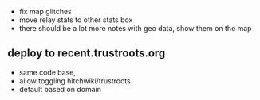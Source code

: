 
- fix map glitches
- move relay stats to other stats box
- there should be a lot more notes with geo data, show them on the map

## deploy to recent.trustroots.org
- same code base,
- allow toggling hitchwiki/trustroots
- default based on domain
